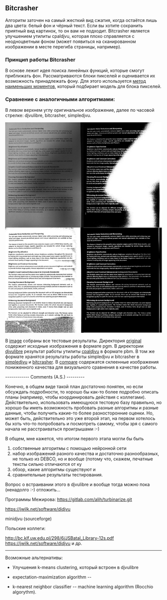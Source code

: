 ## Bitcrasher 

Алгоритм заточен на самый жесткий вид сжатия, когда остаётся лишь два цвета: белый фон и чёрный текст. Если вы хотите сохранить приятный вид картинок, то он вам не подходит. Bitcrasher является улучшением утилиты cpaldjvu, которая плохо справляется с неодноцветным фоном (может появиться на сканированном изображении в месте перегиба страницы, например).

### Принцип работы Bitcrasher

В основе лежит идея поиска линейных функций, которые смогут приближать фон. Рассматриваются блоки пикселей и оценивается их возможность принадлежать фону. Для этого используется [метод наименьших моментов][LAD], который подбирает модель для блока пикселей.

### Сравнение с аналогичными алгоритмами:

В левом верхнем углу оригинальное изображение, далее по часовой стрелке: djvulibre, bitcrasher, simpledjvu.

![alt tag](https://github.com/Tehada/Bitcrasher/blob/master/images/compare/3.jpg)

В [image][first] собраны все тестовые результаты. Директория [original][second] содержит исходные изображения в формате pgm. В директории [djvulibre][third] результат работы утилиты [cpaldjvu][fourth] в формате pbm. В том же формате хранятся результаты работы simpledjvu и bitcrasher в [simpledjvu][fifth] и [bitcrasher][sixth]. В [compare][seventh] содержатся склеенные изображения пониженного качества для визуального сравнения в качестве работы.

[first]: https://github.com/Tehada/Bitcrasher/tree/master/images
[second]: https://github.com/Tehada/Bitcrasher/tree/master/images/original
[third]: https://github.com/Tehada/Bitcrasher/tree/master/images/djvulibre
[fourth]: http://djvu.sourceforge.net/doc/man/cpaldjvu.html
[fifth]: https://github.com/Tehada/Bitcrasher/tree/master/images/simpledjvu
[sixth]: https://github.com/Tehada/Bitcrasher/tree/master/images/bitcrasher
[seventh]: https://github.com/Tehada/Bitcrasher/tree/master/images/compare










------------ Comments (A.S.) ---------

Конечно, в общем виде такой план достаточно понятен, но если обсуждать подробности, то хорошо бы как-то более подробно описать планы (например, чтобы координировать действия с коллегами). Действительно, использовать имеющуюся тестовую базу правильно, но хорошо бы иметь возможность пробовать разные алгоритмы и разные данные, чтобы получить какие-то более разносторонние оценки. Но, может быть, действительно это уже второй этап, на первом хотелось бы хоть что-то попробовать и посмотреть самому, чтобы зря с самого начала не расстраиваться проигрышами :-)

В общем, мне кажется, что итогом первого этапа могли бы быть

1) собственные алгоритмы с помощью нейронной сети
2) набор изображений разного качества и достаточно разнообразных, не только из DEBCO, но и вообще (потому что, скажем, печатные тексты сильно отличаются от ку
3) обзор, какие алгоритмы существуют и
4) сравнительные результаты тестирования.

Вопрос о встраивании этого в djvulibre и вообще тогда можно пока (ненадолго :-) отложить...

Программы Межирова: https://gitlab.com/alih/turbinarize.git

https://jwilk.net/software/didjvu 

minidjvu (sourceforge)

Польские коллеги:

http://bc.klf.uw.edu.pl/298/6/JSBatal_Library-12s.pdf
https://jwilk.net/software/didjvu и др.

----

Возможные альтернативы:

* Улучшения k-means clustering, который встроен в djvulibre

* expectation-maximization algorithm -- 

* k-nearest neighbor classifier -- machine learning algorithm (Rocchio algorythm).



[LAD]: https://ru.wikipedia.org/wiki/%D0%9C%D0%B5%D1%82%D0%BE%D0%B4_%D0%BD%D0%B0%D0%B8%D0%BC%D0%B5%D0%BD%D1%8C%D1%88%D0%B8%D1%85_%D0%BC%D0%BE%D0%B4%D1%83%D0%BB%D0%B5%D0%B9

[FGKA]: https://www.ncbi.nlm.nih.gov/pmc/articles/PMC543472/
